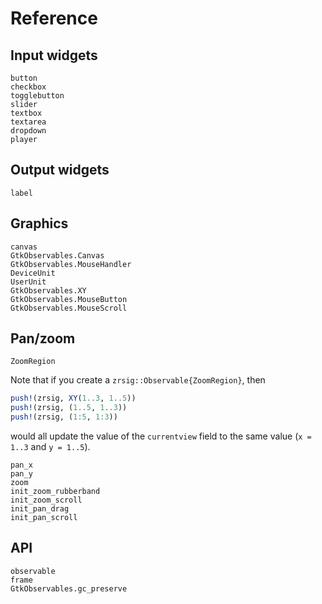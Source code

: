 # Reference

## Input widgets

```@docs
button
checkbox
togglebutton
slider
textbox
textarea
dropdown
player
```

## Output widgets

```@docs
label
```

## Graphics

```@docs
canvas
GtkObservables.Canvas
GtkObservables.MouseHandler
DeviceUnit
UserUnit
GtkObservables.XY
GtkObservables.MouseButton
GtkObservables.MouseScroll
```

## Pan/zoom

```@docs
ZoomRegion
```

Note that if you create a `zrsig::Observable{ZoomRegion}`, then
```julia
push!(zrsig, XY(1..3, 1..5))
push!(zrsig, (1..5, 1..3))
push!(zrsig, (1:5, 1:3))
```
would all update the value of the `currentview` field to the same
value (`x = 1..3` and `y = 1..5`).


```@docs
pan_x
pan_y
zoom
init_zoom_rubberband
init_zoom_scroll
init_pan_drag
init_pan_scroll
```

## API
```@docs
observable
frame
GtkObservables.gc_preserve
```
